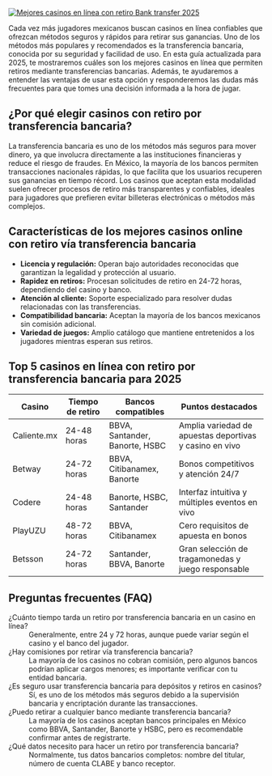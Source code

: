 [![Mejores casinos en línea con retiro Bank transfer 2025](https://123-caf.pages.dev/gitsignup.png)](https://vrmoo.ru/Bt82HjjY)

<p>Cada vez más jugadores mexicanos buscan casinos en línea confiables que ofrezcan métodos seguros y rápidos para retirar sus ganancias. Uno de los métodos más populares y recomendados es la transferencia bancaria, conocida por su seguridad y facilidad de uso. En esta guía actualizada para 2025, te mostraremos cuáles son los mejores casinos en línea que permiten retiros mediante transferencias bancarias. Además, te ayudaremos a entender las ventajas de usar esta opción y responderemos las dudas más frecuentes para que tomes una decisión informada a la hora de jugar.</p>  <h2>¿Por qué elegir casinos con retiro por transferencia bancaria?</h2> <p>La transferencia bancaria es uno de los métodos más seguros para mover dinero, ya que involucra directamente a las instituciones financieras y reduce el riesgo de fraudes. En México, la mayoría de los bancos permiten transacciones nacionales rápidas, lo que facilita que los usuarios recuperen sus ganancias en tiempo récord. Los casinos que aceptan esta modalidad suelen ofrecer procesos de retiro más transparentes y confiables, ideales para jugadores que prefieren evitar billeteras electrónicas o métodos más complejos.</p>  <h2>Características de los mejores casinos online con retiro vía transferencia bancaria</h2> <ul>   <li><strong>Licencia y regulación:</strong> Operan bajo autoridades reconocidas que garantizan la legalidad y protección al usuario.</li>   <li><strong>Rapidez en retiros:</strong> Procesan solicitudes de retiro en 24-72 horas, dependiendo del casino y banco.</li>   <li><strong>Atención al cliente:</strong> Soporte especializado para resolver dudas relacionadas con las transferencias.</li>   <li><strong>Compatibilidad bancaria:</strong> Aceptan la mayoría de los bancos mexicanos sin comisión adicional.</li>   <li><strong>Variedad de juegos:</strong> Amplio catálogo que mantiene entretenidos a los jugadores mientras esperan sus retiros.</li> </ul>  <h2>Top 5 casinos en línea con retiro por transferencia bancaria para 2025</h2> <table>   <thead>     <tr>       <th>Casino</th>       <th>Tiempo de retiro</th>       <th>Bancos compatibles</th>       <th>Puntos destacados</th>     </tr>   </thead>   <tbody>     <tr>       <td>Caliente.mx</td>       <td>24-48 horas</td>       <td>BBVA, Santander, Banorte, HSBC</td>       <td>Amplia variedad de apuestas deportivas y casino en vivo</td>     </tr>     <tr>       <td>Betway</td>       <td>24-72 horas</td>       <td>BBVA, Citibanamex, Banorte</td>       <td>Bonos competitivos y atención 24/7</td>     </tr>     <tr>       <td>Codere</td>       <td>24-48 horas</td>       <td>Banorte, HSBC, Santander</td>       <td>Interfaz intuitiva y múltiples eventos en vivo</td>     </tr>     <tr>       <td>PlayUZU</td>       <td>48-72 horas</td>       <td>BBVA, Citibanamex</td>       <td>Cero requisitos de apuesta en bonos</td>     </tr>     <tr>       <td>Betsson</td>       <td>24-72 horas</td>       <td>Santander, BBVA, Banorte</td>       <td>Gran selección de tragamonedas y juego responsable</td>     </tr>   </tbody> </table>  <h2>Preguntas frecuentes (FAQ)</h2> <dl>   <dt>¿Cuánto tiempo tarda un retiro por transferencia bancaria en un casino en línea?</dt>   <dd>Generalmente, entre 24 y 72 horas, aunque puede variar según el casino y el banco del jugador.</dd>    <dt>¿Hay comisiones por retirar vía transferencia bancaria?</dt>   <dd>La mayoría de los casinos no cobran comisión, pero algunos bancos podrían aplicar cargos menores; es importante verificar con tu entidad bancaria.</dd>    <dt>¿Es seguro usar transferencia bancaria para depósitos y retiros en casinos?</dt>   <dd>Sí, es uno de los métodos más seguros debido a la supervisión bancaria y encriptación durante las transacciones.</dd>    <dt>¿Puedo retirar a cualquier banco mediante transferencia bancaria?</dt>   <dd>La mayoría de los casinos aceptan bancos principales en México como BBVA, Santander, Banorte y HSBC, pero es recomendable confirmar antes de registrarte.</dd>    <dt>¿Qué datos necesito para hacer un retiro por transferencia bancaria?</dt>   <dd>Normalmente, tus datos bancarios completos: nombre del titular, número de cuenta CLABE y banco receptor.</dd> </dl>